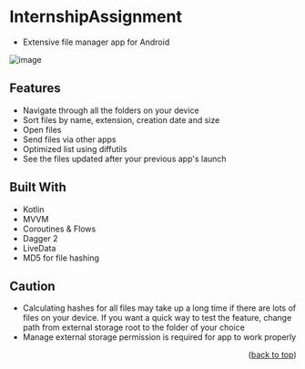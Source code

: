 # InternshipAssignment

* Extensive file manager app for Android

![image](https://github.com/PickyBerry/InternshipAssignment/assets/92033502/80c21f02-bd1e-47cd-ac78-3894a7b2a88c)

## Features
* Navigate through all the folders on your device
* Sort files by name, extension, creation date and size
* Open files
* Send files via other apps
* Optimized list using diffutils
* See the files updated after your previous app's launch

## Built With

* Kotlin
* MVVM
* Coroutines & Flows
* Dagger 2
* LiveData
* MD5 for file hashing

## Caution
* Calculating hashes for all files may take up a long time if there are lots of files on your device. If you want a quick way to test the feature, change path from external storage root to the folder of your choice
* Manage external storage permission is required for app to work properly

<p align="right">(<a href="#readme-top">back to top</a>)</p>

